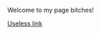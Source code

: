 Welcome to my page bitches!
<p><a href="https://ginamiso.github.io/io">Useless link</a></p>












